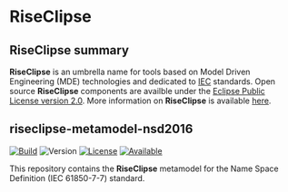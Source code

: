# RiseClipse
## RiseClipse summary
**RiseClipse** is an umbrella name for tools based on Model Driven Engineering (MDE) technologies and dedicated to [IEC](http://www.iec.ch/) standards. Open source **RiseClipse** components are availble under the [Eclipse Public License version 2.0](https://www.eclipse.org/org/documents/epl-2.0/EPL-2.0.html). More information on **RiseClipse** is available [here](https://wdi.supelec.fr/software/RiseClipse/).

## riseclipse-metamodel-nsd2016
[![Build](https://github.com/riseclipse/riseclipse-metamodel-nsd2016/actions/workflows/Verify.yml/badge.svg)](https://github.com/riseclipse/riseclipse-metamodel-nsd2016/actions/workflows/Verify.yml)
![Version](https://img.shields.io/github/v/tag/riseclipse/riseclipse-metamodel-nsd2016?color=blueviolet&label=Latest)
[![License](https://img.shields.io/badge/License-EPL_2.0-blue.svg)](https://opensource.org/licenses/EPL-2.0)
[![Available](https://img.shields.io/badge/Available%20on-Maven%20Central-orange)](https://repo1.maven.org/maven2/io/github/riseclipse/fr.centralesupelec.edf.riseclipse.iec61850.nsd/)

This repository contains the **RiseClipse** metamodel for the Name Space Definition (IEC 61850-7-7) standard.

